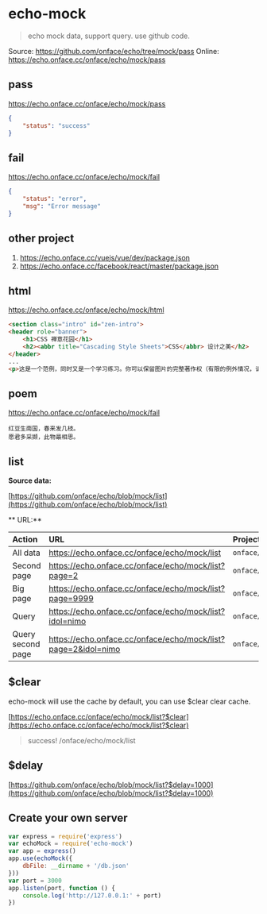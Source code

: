 # echo-mock

> echo mock data, support query. use github code.

Source: https://github.com/onface/echo/tree/mock/pass
Online: https://echo.onface.cc/onface/echo/mock/pass

## pass

https://echo.onface.cc/onface/echo/mock/pass

```json
{
	"status": "success"
}
```

## fail

https://echo.onface.cc/onface/echo/mock/fail


```json
{
	"status": "error",
	"msg": "Error message"
}
```

## other project

1. https://echo.onface.cc/vuejs/vue/dev/package.json
2. https://echo.onface.cc/facebook/react/master/package.json


## html

https://echo.onface.cc/onface/echo/mock/html

```html
<section class="intro" id="zen-intro">
<header role="banner">
	<h1>CSS 禅意花园</h1>
	<h2><abbr title="Cascading Style Sheets">CSS</abbr> 设计之美</h2>
</header>
...
<p>这是一个范例，同时又是一个学习练习。你可以保留图片的完整著作权（有限的例外情况，请参见 <a href="http://www.mezzoblue.com/zengarden/submit/guidelines/">投稿方针</a>），但是我们要求你使用 <a href="http://creativecommons.org/licenses/by-nc-sa/3.0/" title="查看禅意花园的许可信息。">与本站相同</a>的知识共享授权公开发布你的 <abbr title="Cascading Style Sheets">CSS</abbr> 作品，以便他人可以从中学习。</p>
````

## poem

https://echo.onface.cc/onface/echo/mock/fail

```
红豆生南国，春来发几枝。
愿君多采撷，此物最相思。
```

## list

**Source data:**

[https://github.com/onface/echo/blob/mock/list](https://github.com/onface/echo/blob/mock/list)

** URL:**

| Action | URL | Project | Branch | Path | Query |
| :---- | :------------- | :------------- | :------------- | :------------- | :--------------|
| All data | https://echo.onface.cc/onface/echo/mock/list       | `onface/echo`       | `mock`       |  `list`       | ``|
| Second page | https://echo.onface.cc/onface/echo/mock/list?page=2       | `onface/echo`       | `mock`       |  `list`       | `?page=2` |
| Big page | https://echo.onface.cc/onface/echo/mock/list?page=9999       | `onface/echo`       | `mock`       |  `list`       | `?page=999` |
| Query | https://echo.onface.cc/onface/echo/mock/list?idol=nimo       | `onface/echo`       | `mock`       |  `list`       | `?idol=nimo` |
| Query second page | https://echo.onface.cc/onface/echo/mock/list?page=2&idol=nimo       | `onface/echo`       | `mock`       |  `list`       | `?page=2&idol=nimo` |


## $clear

echo-mock will use the cache by default, you can use $clear clear cache.

[https://echo.onface.cc/onface/echo/mock/list?$clear](https://echo.onface.cc/onface/echo/mock/list?$clear)

> success! /onface/echo/mock/list

## $delay

[https://github.com/onface/echo/blob/mock/list?$delay=1000](https://github.com/onface/echo/blob/mock/list?$delay=1000)


## Create your own server

```js
var express = require('express')
var echoMock = require('echo-mock')
var app = express()
app.use(echoMock({
    dbFile: __dirname + '/db.json'
}))
var port = 3000
app.listen(port, function () {
    console.log('http://127.0.0.1:' + port)
})
```
